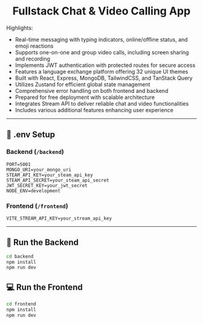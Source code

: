 <h1 align="center"> Fullstack Chat & Video Calling App </h1>
Highlights:

-  Real-time messaging with typing indicators, online/offline status, and emoji reactions  
-  Supports one-on-one and group video calls, including screen sharing and recording  
-  Implements JWT authentication with protected routes for secure access  
-  Features a language exchange platform offering 32 unique UI themes  
-  Built with React, Express, MongoDB, TailwindCSS, and TanStack Query  
-  Utilizes Zustand for efficient global state management  
-  Comprehensive error handling on both frontend and backend  
-  Prepared for free deployment with scalable architecture  
-  Integrates Stream API to deliver reliable chat and video functionalities  
-  Includes various additional features enhancing user experience

---

## 🧪 .env Setup

### Backend (`/backend`)

```
PORT=5001
MONGO_URI=your_mongo_uri
STEAM_API_KEY=your_steam_api_key
STEAM_API_SECRET=your_steam_api_secret
JWT_SECRET_KEY=your_jwt_secret
NODE_ENV=development
```

### Frontend (`/frontend`)

```
VITE_STREAM_API_KEY=your_stream_api_key
```

---

## 🔧 Run the Backend

```bash
cd backend
npm install
npm run dev
```

## 💻 Run the Frontend

```bash
cd frontend
npm install
npm run dev
```
